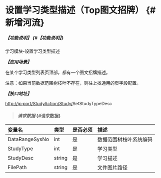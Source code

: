 # 设置学习类型描述（Top图文招牌） {#新增河流}

##### _【功能说明】_ {#【功能说明】}

学习模块-设置学习类型描述

_**【应用场景】**_

在某个学习类型列表页顶部，都有一个图文招牌描述。

注意：如果当前数据范围树枝叶不存在，则往上找通用的页字段配置。

_**【接口地址】**_

[http://ip:port/StudyAction/Study/](http://ip:port/HMAction/River/AddRiver)SetStudyTypeDesc

> #### _请求数据_ {#请求数据}

| 变量名 | 类型 | 是否必须 | 描述 |
| :--- | :--- | :--- | :--- |
| DataRangeSysNo | int | 是 | 数据范围树枝叶系统编码 |
| StudyType | int | 是 | 学习类型 |
| StudyDesc | string | 是 | 学习描述 |
| FilePath | string | 是 | 文件图片路径 |



